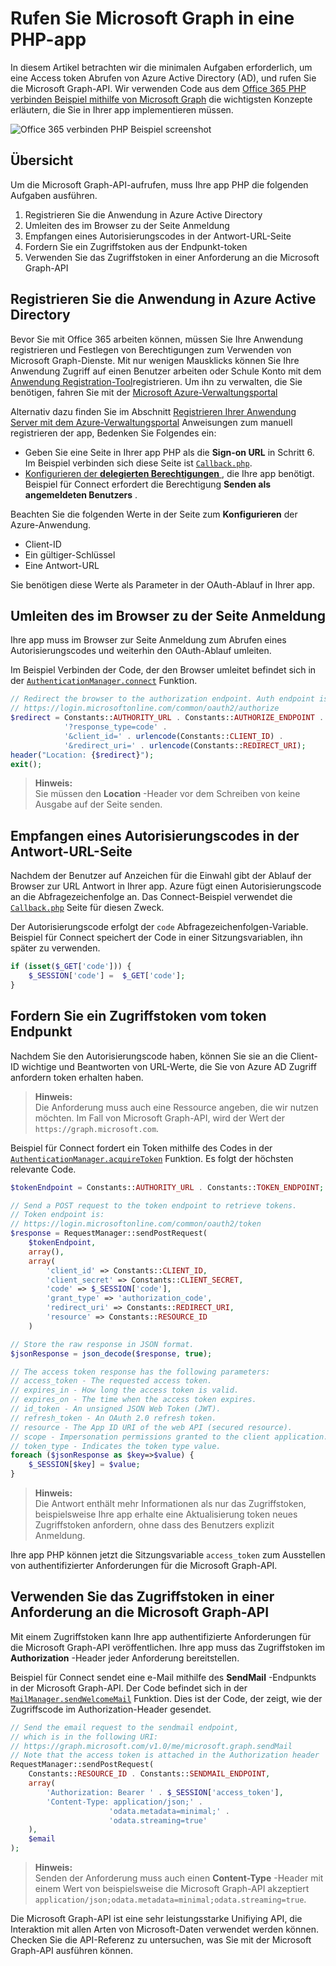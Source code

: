 # <a name="call-microsoft-graph-in-a-php-app"></a>Rufen Sie Microsoft Graph in eine PHP-app 

In diesem Artikel betrachten wir die minimalen Aufgaben erforderlich, um eine Access token Abrufen von Azure Active Directory (AD), und rufen Sie die Microsoft Graph-API. Wir verwenden Code aus dem [Office 365 PHP verbinden Beispiel mithilfe von Microsoft Graph](https://github.com/microsoftgraph/php-connect-rest-sample) die wichtigsten Konzepte erläutern, die Sie in Ihrer app implementieren müssen.

![Office 365 verbinden PHP Beispiel screenshot](./images/web-screenshot.png)

## <a name="overview"></a>Übersicht

Um die Microsoft Graph-API-aufrufen, muss Ihre app PHP die folgenden Aufgaben ausführen.

1. Registrieren Sie die Anwendung in Azure Active Directory
2. Umleiten des im Browser zu der Seite Anmeldung
3. Empfangen eines Autorisierungscodes in der Antwort-URL-Seite
4. Fordern Sie ein Zugriffstoken aus der Endpunkt-token
5. Verwenden Sie das Zugriffstoken in einer Anforderung an die Microsoft Graph-API

<!--<a name="register"/>-->
## <a name="register-the-application-in-azure-active-directory"></a>Registrieren Sie die Anwendung in Azure Active Directory

Bevor Sie mit Office 365 arbeiten können, müssen Sie Ihre Anwendung registrieren und Festlegen von Berechtigungen zum Verwenden von Microsoft Graph-Dienste.
Mit nur wenigen Mausklicks können Sie Ihre Anwendung Zugriff auf einen Benutzer arbeiten oder Schule Konto mit dem [Anwendung Registration-Tool](https://dev.office.com/app-registration)registrieren. Um ihn zu verwalten, die Sie benötigen, fahren Sie mit der [Microsoft Azure-Verwaltungsportal](https://manage.windowsazure.com)

Alternativ dazu finden Sie im Abschnitt [Registrieren Ihrer Anwendung Server mit dem Azure-Verwaltungsportal](https://msdn.microsoft.com/en-us/office/office365/HowTo/add-common-consent-manually#bk_RegisterServerApp) Anweisungen zum manuell registrieren der app, Bedenken Sie Folgendes ein:

* Geben Sie eine Seite in Ihrer app PHP als die **Sign-on URL** in Schritt 6. Im Beispiel verbinden sich diese Seite ist [`Callback.php`](https://github.com/microsoftgraph/php-connect-rest-sample/blob/master/app/callback.php).
* [Konfigurieren der **delegierten Berechtigungen** ](https://github.com/microsoftgraph/php-connect-rest-sample/wiki/Grant-permissions-to-the-Connect-application-in-Azure) , die Ihre app benötigt. Beispiel für Connect erfordert die Berechtigung **Senden als angemeldeten Benutzers** .

Beachten Sie die folgenden Werte in der Seite zum **Konfigurieren** der Azure-Anwendung.

* Client-ID
* Ein gültiger-Schlüssel
* Eine Antwort-URL

Sie benötigen diese Werte als Parameter in der OAuth-Ablauf in Ihrer app.

<!--<a name="redirect"/>-->
## <a name="redirect-the-browser-to-the-sign-in-page"></a>Umleiten des im Browser zu der Seite Anmeldung

Ihre app muss im Browser zur Seite Anmeldung zum Abrufen eines Autorisierungscodes und weiterhin den OAuth-Ablauf umleiten.

Im Beispiel Verbinden der Code, der den Browser umleitet befindet sich in der [`AuthenticationManager.connect`](https://github.com/microsoftgraph/php-connect-rest-sample/blob/master/src/AuthenticationManager.php#L41) Funktion.

```php
// Redirect the browser to the authorization endpoint. Auth endpoint is
// https://login.microsoftonline.com/common/oauth2/authorize
$redirect = Constants::AUTHORITY_URL . Constants::AUTHORIZE_ENDPOINT . 
            '?response_type=code' . 
            '&client_id=' . urlencode(Constants::CLIENT_ID) . 
            '&redirect_uri=' . urlencode(Constants::REDIRECT_URI);
header("Location: {$redirect}");
exit();
```

> **Hinweis:** <br />
> Sie müssen den **Location** -Header vor dem Schreiben von keine Ausgabe auf der Seite senden.

<!--<a name="authcode"/>-->
## <a name="receive-an-authorization-code-in-your-reply-url-page"></a>Empfangen eines Autorisierungscodes in der Antwort-URL-Seite

Nachdem der Benutzer auf Anzeichen für die Einwahl gibt der Ablauf der Browser zur URL Antwort in Ihrer app. Azure fügt einen Autorisierungscode an die Abfragezeichenfolge an. Das Connect-Beispiel verwendet die [`Callback.php`](https://github.com/microsoftgraph/php-connect-rest-sample/blob/master/app/callback.php) Seite für diesen Zweck.

Der Autorisierungscode erfolgt der `code` Abfragezeichenfolgen-Variable. Beispiel für Connect speichert der Code in einer Sitzungsvariablen, ihn später zu verwenden.

```php
if (isset($_GET['code'])) {
    $_SESSION['code'] =  $_GET['code'];
}
```

<!--<a name="accesstoken"/>-->
## <a name="request-an-access-token-from-the-token-endpoint"></a>Fordern Sie ein Zugriffstoken vom token Endpunkt

Nachdem Sie den Autorisierungscode haben, können Sie sie an die Client-ID wichtige und Beantworten von URL-Werte, die Sie von Azure AD Zugriff anfordern token erhalten haben. 

> **Hinweis:** <br />
> Die Anforderung muss auch eine Ressource angeben, die wir nutzen möchten. Im Fall von Microsoft Graph-API, wird der Wert der `https://graph.microsoft.com`.

Beispiel für Connect fordert ein Token mithilfe des Codes in der [`AuthenticationManager.acquireToken`](https://github.com/microsoftgraph/php-connect-rest-sample/blob/master/src/AuthenticationManager.php#L62) Funktion. Es folgt der höchsten relevante Code.

```php
$tokenEndpoint = Constants::AUTHORITY_URL . Constants::TOKEN_ENDPOINT;

// Send a POST request to the token endpoint to retrieve tokens.
// Token endpoint is:
// https://login.microsoftonline.com/common/oauth2/token
$response = RequestManager::sendPostRequest(
    $tokenEndpoint, 
    array(),
    array(
        'client_id' => Constants::CLIENT_ID,
        'client_secret' => Constants::CLIENT_SECRET,
        'code' => $_SESSION['code'],
        'grant_type' => 'authorization_code',
        'redirect_uri' => Constants::REDIRECT_URI,
        'resource' => Constants::RESOURCE_ID
    )

// Store the raw response in JSON format.
$jsonResponse = json_decode($response, true);

// The access token response has the following parameters:
// access_token - The requested access token.
// expires_in - How long the access token is valid.
// expires_on - The time when the access token expires.
// id_token - An unsigned JSON Web Token (JWT).
// refresh_token - An OAuth 2.0 refresh token.
// resource - The App ID URI of the web API (secured resource).
// scope - Impersonation permissions granted to the client application.
// token_type - Indicates the token type value.
foreach ($jsonResponse as $key=>$value) {
    $_SESSION[$key] = $value;
}
```

> **Hinweis:** <br />
> Die Antwort enthält mehr Informationen als nur das Zugriffstoken, beispielsweise Ihre app erhalte eine Aktualisierung token neues Zugriffstoken anfordern, ohne dass des Benutzers explizit Anmeldung.

Ihre app PHP können jetzt die Sitzungsvariable `access_token` zum Ausstellen von authentifizierter Anforderungen für die Microsoft Graph-API.

<!--<a name="request"/>-->
## <a name="use-the-access-token-in-a-request-to-the-microsoft-graph-api"></a>Verwenden Sie das Zugriffstoken in einer Anforderung an die Microsoft Graph-API

Mit einem Zugriffstoken kann Ihre app authentifizierte Anforderungen für die Microsoft Graph-API veröffentlichen. Ihre app muss das Zugriffstoken im **Authorization** -Header jeder Anforderung bereitstellen.

Beispiel für Connect sendet eine e-Mail mithilfe des **SendMail** -Endpunkts in der Microsoft Graph-API. Der Code befindet sich in der [`MailManager.sendWelcomeMail`](https://github.com/microsoftgraph/php-connect-rest-sample/blob/master/src/MailManager.php#L40) Funktion. Dies ist der Code, der zeigt, wie der Zugriffscode im Authorization-Header gesendet.

```php
// Send the email request to the sendmail endpoint, 
// which is in the following URI:
// https://graph.microsoft.com/v1.0/me/microsoft.graph.sendMail
// Note that the access token is attached in the Authorization header
RequestManager::sendPostRequest(
    Constants::RESOURCE_ID . Constants::SENDMAIL_ENDPOINT,
    array(
        'Authorization: Bearer ' . $_SESSION['access_token'],
        'Content-Type: application/json;' . 
                      'odata.metadata=minimal;' .
                      'odata.streaming=true'
    ),
    $email
);
```

> **Hinweis:** <br />
> Senden der Anforderung muss auch einen **Content-Type** -Header mit einem Wert von beispielsweise die Microsoft Graph-API akzeptiert `application/json;odata.metadata=minimal;odata.streaming=true`.

Die Microsoft Graph-API ist eine sehr leistungsstarke Unifiying API, die Interaktion mit allen Arten von Microsoft-Daten verwendet werden können. Checken Sie die API-Referenz zu untersuchen, was Sie mit der Microsoft Graph-API ausführen können.

<!--## Additional resources

-  [Office 365 PHP Connect sample using Microsoft Graph API](https://github.com/OfficeDev/O365-PHP-Unified-API-Connect)-->
